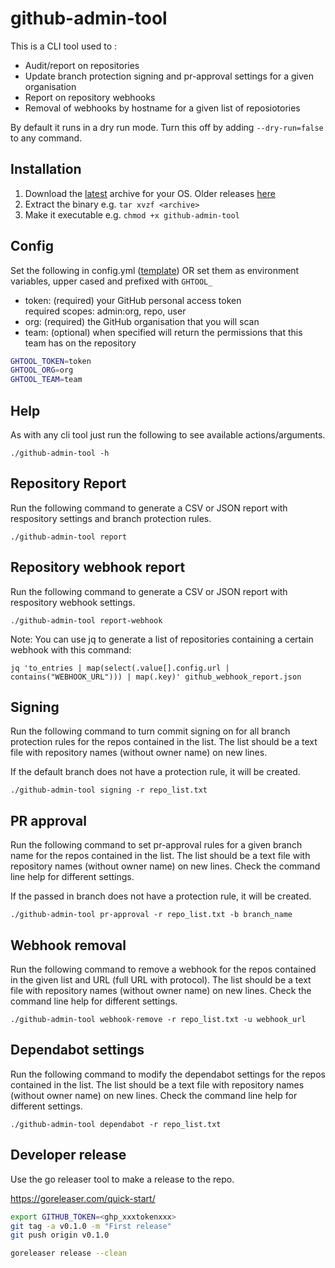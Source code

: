 # github-admin-tool

This is a CLI tool used to :
* Audit/report on repositories
* Update branch protection signing and pr-approval settings for a given organisation
* Report on repository webhooks
* Removal of webhooks by hostname for a given list of reposiotories

By default it runs in a dry run mode.  Turn this off by adding `--dry-run=false` to any command.

## Installation

1. Download the [latest](https://github.com/hmrc/github-admin-tool/releases/latest) archive for your OS. Older releases
[here](https://github.com/hmrc/github-admin-tool/releases)
2. Extract the binary e.g. `tar xvzf <archive>`
3. Make it executable e.g. `chmod +x github-admin-tool`

## Config

Set the following in config.yml ([template](config.yml.example)) OR set them as
environment variables, upper cased and prefixed with `GHTOOL_`

* token: (required) your GitHub personal access token  
           required scopes: admin:org, repo, user
* org:   (required) the GitHub organisation that you will scan
* team:  (optional) when specified will return the permissions that this team has on the repository

```bash
GHTOOL_TOKEN=token
GHTOOL_ORG=org
GHTOOL_TEAM=team
```

## Help

As with any cli tool just run the following to see available actions/arguments.

`./github-admin-tool -h`

## Repository Report

Run the following command to generate a CSV or JSON report with respository settings and branch protection rules.

`./github-admin-tool report`

## Repository webhook report

Run the following command to generate a CSV or JSON report with respository webhook settings.

`./github-admin-tool report-webhook`

Note: You can use jq to generate a list of repositories containing a certain webhook with this command:

`jq 'to_entries | map(select(.value[].config.url | contains("WEBHOOK_URL"))) | map(.key)' github_webhook_report.json`

## Signing

Run the following command to turn commit signing on for all branch protection rules for the repos contained in the list.   The list should be a text file with repository names (without owner name) on new lines.

If the default branch does not have a protection rule, it will be created.

`./github-admin-tool signing -r repo_list.txt`

## PR approval

Run the following command to set pr-approval rules for a given branch name for the repos contained in the list.   The list should be a text file with repository names (without owner name) on new lines.  Check the command line help for different settings.

If the passed in branch does not have a protection rule, it will be created.

`./github-admin-tool pr-approval -r repo_list.txt -b branch_name`

## Webhook removal

Run the following command to remove a webhook for the repos contained in the given list and URL (full URL with protocol).   The list should be a text file with repository names (without owner name) on new lines.  Check the command line help for different settings.

`./github-admin-tool webhook-remove -r repo_list.txt -u webhook_url`

## Dependabot settings

Run the following command to modify the dependabot settings for the repos contained in the list.   The list should be a text file with repository names (without owner name) on new lines.  Check the command line help for different settings.

`./github-admin-tool dependabot -r repo_list.txt`

## Developer release

Use the go releaser tool to make a release to the repo.

<https://goreleaser.com/quick-start/>

```bash
export GITHUB_TOKEN=<ghp_xxxtokenxxx>
git tag -a v0.1.0 -m "First release"
git push origin v0.1.0

goreleaser release --clean
```
